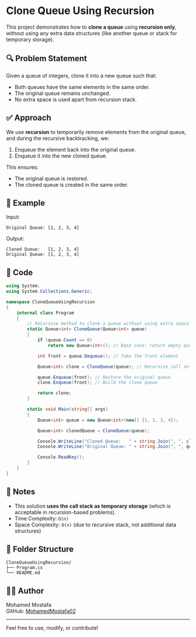 # Clone Queue Using Recursion

This project demonstrates how to **clone a queue** using **recursion only**, without using any extra data structures (like another queue or stack for temporary storage).

## 🔍 Problem Statement

Given a queue of integers, clone it into a new queue such that:
- Both queues have the same elements in the same order.
- The original queue remains unchanged.
- No extra space is used apart from recursion stack.

## ✅ Approach

We use **recursion** to temporarily remove elements from the original queue, and during the recursive backtracking, we:
1. Enqueue the element back into the original queue.
2. Enqueue it into the new cloned queue.

This ensures:
- The original queue is restored.
- The cloned queue is created in the same order.

## 🧠 Example

Input:
```
Original Queue: [1, 2, 3, 4]
```

Output:
```
Cloned Queue:   [1, 2, 3, 4]
Original Queue: [1, 2, 3, 4]
```

## 🧪 Code

```csharp
using System;
using System.Collections.Generic;

namespace CloneQueueUsingRecursion
{
    internal class Program
    {
        // Recursive method to clone a queue without using extra space
        static Queue<int> CloneQueue(Queue<int> queue)
        {
            if (queue.Count == 0)
                return new Queue<int>(); // Base case: return empty queue

            int front = queue.Dequeue(); // Take the front element

            Queue<int> clone = CloneQueue(queue); // Recursive call on the rest

            queue.Enqueue(front); // Restore the original queue
            clone.Enqueue(front); // Build the clone queue

            return clone;
        }

        static void Main(string[] args)
        {
            Queue<int> queue = new Queue<int>(new[] {1, 2, 3, 4});

            Queue<int> clonedQueue = CloneQueue(queue);

            Console.WriteLine("Cloned Queue:   " + string.Join(", ", clonedQueue));
            Console.WriteLine("Original Queue: " + string.Join(", ", queue));

            Console.ReadKey();
        }
    }
}
```

## 📌 Notes
- This solution **uses the call stack as temporary storage** (which is acceptable in recursion-based problems).
- Time Complexity: `O(n)`
- Space Complexity: `O(n)` (due to recursive stack, not additional data structures)

## 📁 Folder Structure
```
CloneQueueUsingRecursion/
├── Program.cs
└── README.md
```

## 👨‍💻 Author

Mohamed Mostafa  
GitHub: [MohamedMostafa02](https://github.com/MohamedMostafa02)

---

Feel free to use, modify, or contribute!
